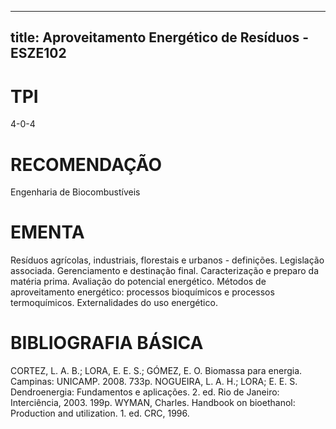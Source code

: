 
---
title: Aproveitamento Energético de Resíduos - ESZE102 
---

# TPI

4-0-4

# RECOMENDAÇÃO

Engenharia de Biocombustíveis

# EMENTA

Resíduos agrícolas, industriais, florestais e urbanos - definições. Legislação associada. Gerenciamento e destinação final. Caracterização e preparo da matéria prima. Avaliação do potencial energético. Métodos de aproveitamento energético: processos bioquímicos e processos termoquímicos. Externalidades do uso energético.

# BIBLIOGRAFIA BÁSICA

CORTEZ, L. A. B.; LORA, E. E. S.; GÓMEZ, E. O. Biomassa para energia. Campinas: UNICAMP. 2008. 733p.
NOGUEIRA, L. A. H.; LORA; E. E. S. Dendroenergia: Fundamentos e aplicações. 2. ed. Rio de Janeiro: Interciência, 2003. 199p.
WYMAN, Charles. Handbook on bioethanol: Production and utilization. 1. ed. CRC, 1996.
        